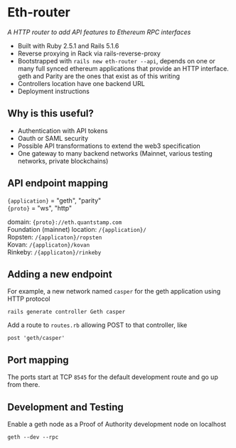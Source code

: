 # Eth-router

*A HTTP router to add API features to Ethereum RPC interfaces*

* Built with Ruby 2.5.1 and Rails 5.1.6
* Reverse proxying in Rack via rails-reverse-proxy
* Bootstrapped with `rails new eth-router --api`, depends on one or many full synced ethereum applications that provide an HTTP interface. geth and Parity are the ones that exist as of this writing
* Controllers location have one backend URL
* Deployment instructions

## Why is this useful?

* Authentication with API tokens
* Oauth or SAML security
* Possible API transformations to extend the web3 specification
* One gateway to many backend networks (Mainnet, various testing networks, private blockchains)

## API endpoint mapping

`{application}` = "geth", "parity"  
`{proto}` = "ws", "http"  

domain: `{proto}://eth.quantstamp.com`  
Foundation (mainnet) location: `/{application}/`  
Ropsten: `/{applicaton}/ropsten`  
Kovan: `/{applicaton}/kovan`  
Rinkeby: `/{applicaton}/rinkeby`  

## Adding a new endpoint

For example, a new network named `casper` for the geth application using HTTP protocol

`rails generate controller Geth casper`

Add a route to `routes.rb` allowing  POST to that controller, like

`post 'geth/casper'`

## Port mapping

The ports start at TCP `8545` for the default development route and go up from there.

## Development and Testing

Enable a geth node as a Proof of Authority development node on localhost

`geth --dev --rpc`